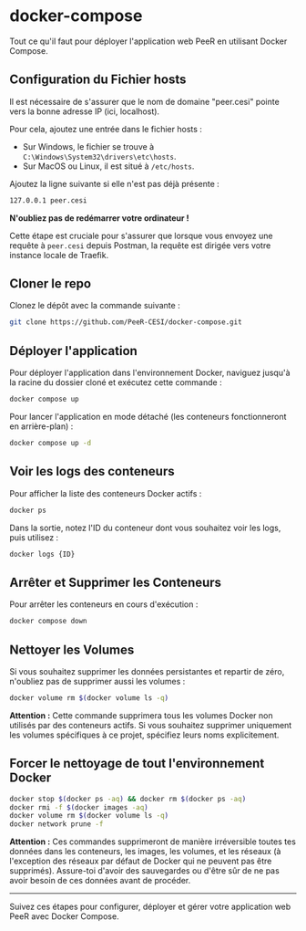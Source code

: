 # docker-compose
Tout ce qu'il faut pour déployer l'application web PeeR en utilisant Docker Compose.


## Configuration du Fichier hosts

Il est nécessaire de s'assurer que le nom de domaine "peer.cesi" pointe vers la bonne adresse IP (ici, localhost).

Pour cela, ajoutez une entrée dans le fichier hosts :

- Sur Windows, le fichier se trouve à `C:\Windows\System32\drivers\etc\hosts`.
- Sur MacOS ou Linux, il est situé à `/etc/hosts`.

Ajoutez la ligne suivante si elle n'est pas déjà présente :

```bash
127.0.0.1 peer.cesi
```

**N'oubliez pas de redémarrer votre ordinateur !**

Cette étape est cruciale pour s'assurer que lorsque vous envoyez une requête à `peer.cesi` depuis Postman, la requête est dirigée vers votre instance locale de Traefik.


## Cloner le repo

Clonez le dépôt avec la commande suivante :

```bash
git clone https://github.com/PeeR-CESI/docker-compose.git
```



## Déployer l'application

Pour déployer l'application dans l'environnement Docker, naviguez jusqu'à la racine du dossier cloné et exécutez cette commande :

```bash
docker compose up
```


Pour lancer l'application en mode détaché (les conteneurs fonctionneront en arrière-plan) :

```bash
docker compose up -d
```



## Voir les logs des conteneurs

Pour afficher la liste des conteneurs Docker actifs :

```bash
docker ps
```

Dans la sortie, notez l'ID du conteneur dont vous souhaitez voir les logs, puis utilisez :

```bash
docker logs {ID}
```


## Arrêter et Supprimer les Conteneurs

Pour arrêter les conteneurs en cours d'exécution :

```bash
docker compose down
```


## Nettoyer les Volumes

Si vous souhaitez supprimer les données persistantes et repartir de zéro, n'oubliez pas de supprimer aussi les volumes :

```bash
docker volume rm $(docker volume ls -q)
```


**Attention :** Cette commande supprimera tous les volumes Docker non utilisés par des conteneurs actifs. Si vous souhaitez supprimer uniquement les volumes spécifiques à ce projet, spécifiez leurs noms explicitement.



## Forcer le nettoyage de tout l'environnement Docker

```bash
docker stop $(docker ps -aq) && docker rm $(docker ps -aq)
docker rmi -f $(docker images -aq)
docker volume rm $(docker volume ls -q)
docker network prune -f
```

**Attention :** Ces commandes supprimeront de manière irréversible toutes tes données dans les conteneurs, les images, les volumes, et les réseaux (à l'exception des réseaux par défaut de Docker qui ne peuvent pas être supprimés). Assure-toi d'avoir des sauvegardes ou d'être sûr de ne pas avoir besoin de ces données avant de procéder.


---

Suivez ces étapes pour configurer, déployer et gérer votre application web PeeR avec Docker Compose.

